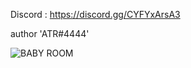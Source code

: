 Discord : https://discord.gg/CYFYxArsA3

author 'ATR#4444'

![BABY ROOM](https://github.com/ATRVIIE/skrill_oufits_jacket_with_skirt/assets/119594378/4ca91866-5b7f-4eb5-8729-329166a7d51a)
